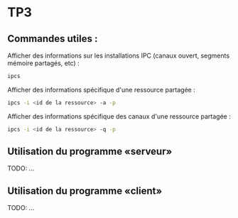 # TP3

## Commandes utiles :

Afficher des informations sur les installations IPC (canaux ouvert, segments mémoire partagés, etc) :

```bash
ipcs
```

Afficher des informations spécifique d'une ressource partagée :

```bash
ipcs -i <id de la ressource> -a -p
```

Afficher des informations spécifique des canaux d'une ressource partagée :

```bash
ipcs -i <id de la ressource> -q -p
```

## Utilisation du programme «serveur»

TODO: ...

## Utilisation du programme «client»

TODO: ...